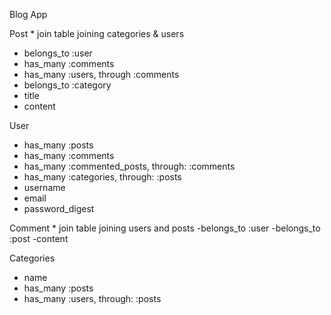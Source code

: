 Blog App

Post  * join table joining categories & users
- belongs_to :user
- has_many :comments
- has_many :users, through :comments
- belongs_to :category
- title
- content


User
- has_many :posts
- has_many :comments
- has_many :commented_posts, through: :comments
- has_many :categories, through: :posts
- username
- email
- password_digest

Comment * join table joining users and posts
-belongs_to :user
-belongs_to :post
-content

Categories
- name
- has_many :posts
- has_many :users, through: :posts